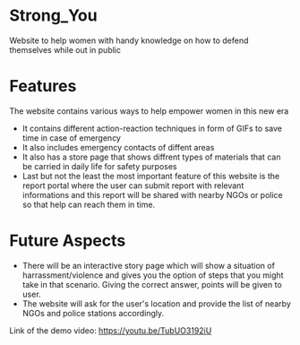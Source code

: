 # Strong_You
Website to help women with handy knowledge on how to defend themselves while out in public

# Features
The website contains various ways to help empower women in this new era
  * It contains different action-reaction techniques in form of GIFs to save time in case of emergency
  * It also includes emergency contacts of diffent areas
  * It also has a store page that shows diffrent types of materials that can be carried in daily life for safety purposes
  * Last but not the least the most important feature of this website is the report portal where the user can submit report with relevant informations and this report will be shared with nearby NGOs or police so that help can reach them in time.

# Future Aspects
* There will be an interactive story page which will show a situation of harrassment/violence and gives you the option of steps that you might take in that scenario. Giving the correct answer, points will be given to user.
* The website will ask for the user's location and provide the list of nearby NGOs and police stations accordingly.

Link of the demo video: https://youtu.be/TubUO3192iU
